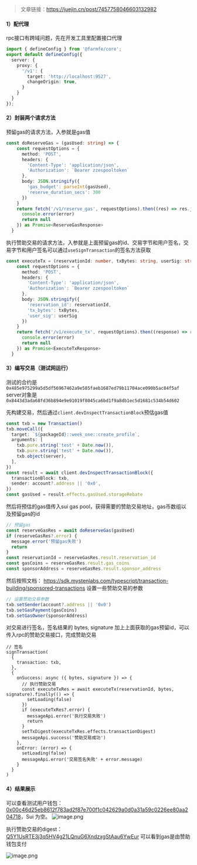 > 文章链接：https://juejin.cn/post/7457758046603132982

#### 1）配代理
rpc接口有跨域问题，先在开发工具里配置接口代理
```typescript
import { defineConfig } from '@farmfe/core';
export default defineConfig({
  server: {
    proxy: {
      '/v1': {
        target: 'http://localhost:9527',
        changeOrigin: true,
      }
    }
  }
});
```

#### 2）封装两个请求方法
预留gas的请求方法，入参就是gas值
```typescript
const doReserveGas = (gasUsed: string) => {
    const requestOptions = {
      method: 'POST',
      headers: {
        'Content-Type': 'application/json',
        'Authorization': `Bearer zzespooltoken`
      },
      body: JSON.stringify({
        'gas_budget': parseInt(gasUsed),
        'reserve_duration_secs': 300
      })
    }
    return fetch('/v1/reserve_gas', requestOptions).then((res) => res.json()).catch((error) => {
      console.error(error)
      return null
    }) as Promise<ReserveGasResponse>
  }
```
执行赞助交易的请求方法，入参就是上面预留gas的id、交易字节和用户签名，交易字节和用户签名可以通过`useSignTransaction`的签名方法获取
```typescript
const executeTx = (reservationId: number, txBytes: string, userSig: string) => {
    const requestOptions = {
      method: 'POST',
      headers: {
        'Content-Type': 'application/json',
        'Authorization': `Bearer zzespooltoken`
      },
      body: JSON.stringify({
        'reservation_id': reservationId,
        'tx_bytes': txBytes,
        'user_sig': userSig
      })
    }
    return fetch('/v1/execute_tx', requestOptions).then((response) => response.json()).catch((error) => {
      console.error(error)
      return null
    }) as Promise<ExecuteTxResponse>
  }
```


#### 3）编写交易（测试网运行）
测试的合约是 `0x485e975299a5d5df56967462a9e585faeb1687ed79b11704ace090b5ac84f5af`
server对象是`0x8443d3ada68fd36b894e9e91019f8045ca6bd1f9a8db1ec5d1681c534b54d602`

先构建交易，然后通过`client.devInspectTransactionBlock`预估gas值
```typescript
const txb = new Transaction()
txb.moveCall({
  target: `${packageId}::week_one::create_profile`,
  arguments: [
    txb.pure.string('test' + Date.now()),
    txb.pure.string('test' + Date.now()),
    txb.object(server),
  ],
})
const result = await client.devInspectTransactionBlock({
  transactionBlock: txb,
  sender: account?.address || '0x0',
})
const gasUsed = result.effects.gasUsed.storageRebate
```

然后将预估的gas值传入sui gas pool，获得需要的赞助交易地址，gas币数组以及预留gas的id

```typescript
// 预留gas
const reserveGasRes = await doReserveGas(gasUsed)
if (reserveGasRes?.error) {
  message.error('预留gas失败')
  return
}
const reservationId = reserveGasRes.result.reservation_id
const gasCoins = reserveGasRes.result.gas_coins
const sponsorAddress = reserveGasRes.result.sponsor_address
```

然后按照文档： https://sdk.mystenlabs.com/typescript/transaction-building/sponsored-transactions
设置一些赞助交易的参数
```typescript
// 设置赞助交易参数
txb.setSender(account?.address || '0x0')
txb.setGasPayment(gasCoins)
txb.setGasOwner(sponsorAddress)
```

对交易进行签名，签名结果的 bytes, signature 加上上面获取的gas预留id，可以传入rpc的赞助交易接口，完成赞助交易
```
// 签名
signTransaction(
  {
    transaction: txb,
  },
  {
    onSuccess: async ({ bytes, signature }) => {
      // 执行赞助交易
      const executeTxRes = await executeTx(reservationId, bytes, signature).finally(() => {
        setLoading(false)
      })
      if (executeTxRes?.error) {
        messageApi.error('执行交易失败')
        return
      }
      setTxDigest(executeTxRes.effects.transactionDigest)
      messageApi.success('赞助交易成功')
    },
    onError: (error) => {
      setLoading(false)
      messageApi.error('交易签名失败' + error.message)
    }
  }
)
```

#### 4）结果展示
可以查看测试用户钱包：[0x00c46d25eb8612f783ad2f87e700f1c042629a0d0a31a59c0226ee80aa204718](https://suiscan.xyz/testnet/account/0x00c46d25eb8612f783ad2f87e700f1c042629a0d0a31a59c0226ee80aa204718/activity)，Sui 为空。
![image.png](https://upload-images.jianshu.io/upload_images/2245742-1dfbf0120c2ba545.png?imageMogr2/auto-orient/strip%7CimageView2/2/w/1240)

执行赞助交易的digest：[Q5Y1UsRTE3j3q5HV4g21LQnuG6XndzxgStAau6YwEur](https://suiscan.xyz/testnet/tx/Q5Y1UsRTE3j3q5HV4g21LQnuG6XndzxgStAau6YwEur)
可以看到gas是由赞助钱包支付

![image.png](https://upload-images.jianshu.io/upload_images/2245742-7b14eca70d809631.png?imageMogr2/auto-orient/strip%7CimageView2/2/w/1240)
